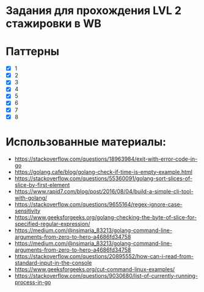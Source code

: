 # Задания для прохождения LVL 2 стажировки в WB 
# Паттерны
- [X] 1
- [X] 2
- [X] 3
- [X] 4
- [X] 5
- [X] 6
- [X] 7
- [X] 8

# Использованные материалы:
- https://stackoverflow.com/questions/18963984/exit-with-error-code-in-go
- https://golang.cafe/blog/golang-check-if-time-is-empty-example.html
- https://stackoverflow.com/questions/55360091/golang-sort-slices-of-slice-by-first-element
- https://www.rapid7.com/blog/post/2016/08/04/build-a-simple-cli-tool-with-golang/
- https://stackoverflow.com/questions/9655164/regex-ignore-case-sensitivity
- https://www.geeksforgeeks.org/golang-checking-the-byte-of-slice-for-specified-regular-expression/
- https://medium.com/@nsimaria_83213/golang-command-line-arguments-from-zero-to-hero-a4686fd34758
- https://medium.com/@nsimaria_83213/golang-command-line-arguments-from-zero-to-hero-a4686fd34758
- https://stackoverflow.com/questions/20895552/how-can-i-read-from-standard-input-in-the-console
- https://www.geeksforgeeks.org/cut-command-linux-examples/
- https://stackoverflow.com/questions/9030680/list-of-currently-running-process-in-go